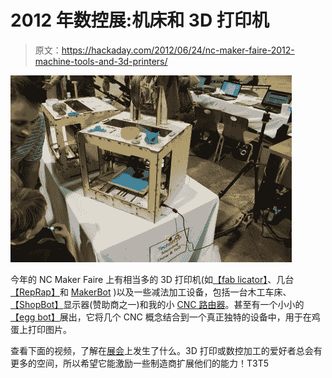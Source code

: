 # 2012 年数控展:机床和 3D 打印机

> 原文：<https://hackaday.com/2012/06/24/nc-maker-faire-2012-machine-tools-and-3d-printers/>

[![NC Maker Faire 2012 3D printer](img/29c2b4f49fb31534a62f3b32a20cdcbd.png "NC Maker Faire 2012 3D printer")](http://hackaday.com/2012/06/24/nc-maker-faire-2012-machine-tools-and-3d-printers/img_2314/)

今年的 NC Maker Faire 上有相当多的 3D 打印机(如[【fab licator】](http://www.fablicator.com/ "Fablicator")、几台[【RepRap】](http://reprap.org/wiki/RepRap "RepRap")和 [MakerBot](http://www.makerbot.com/ "Makerbot") )以及一些减法加工设备，包括一台木工车床、[【ShopBot】](http://www.shopbottools.com/ "shopbot")显示器(赞助商之一)和我的小 [CNC 路由器](http://www.jcopro.net/2012/06/14/a-paint-stencil-with-pcb-board-blanks-and-a-cnc-router/ "CNC router making stencil for NC maker Faire")。甚至有一个小小的[【egg bot】](http://egg-bot.com/ "eggbot")展出，它将几个 CNC 概念结合到一个真正独特的设备中，用于在鸡蛋上打印图片。

查看下面的视频，了解在[展会](http://makerfairenc.com/ "NC Maker Faire 2012")上发生了什么。3D 打印或数控加工的爱好者总会有更多的空间，所以希望它能激励一些制造商扩展他们的能力！T3T5